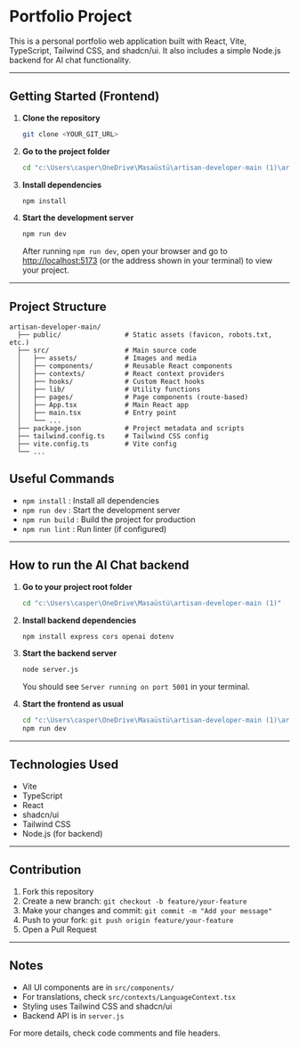 
# Portfolio Project

This is a personal portfolio web application built with React, Vite, TypeScript, Tailwind CSS, and shadcn/ui. It also includes a simple Node.js backend for AI chat functionality.

---

## Getting Started (Frontend)

1. **Clone the repository**
   ```sh
   git clone <YOUR_GIT_URL>
   ```
2. **Go to the project folder**
   ```sh
   cd "c:\Users\casper\OneDrive\Masaüstü\artisan-developer-main (1)\artisan-developer-main"
   ```
3. **Install dependencies**
   ```sh
   npm install
   ```
4. **Start the development server**
   ```sh
   npm run dev
   ```
   After running `npm run dev`, open your browser and go to [http://localhost:5173](http://localhost:5173) (or the address shown in your terminal) to view your project.

---

## Project Structure

```
artisan-developer-main/
  ├── public/                # Static assets (favicon, robots.txt, etc.)
  ├── src/                   # Main source code
  │   ├── assets/            # Images and media
  │   ├── components/        # Reusable React components
  │   ├── contexts/          # React context providers
  │   ├── hooks/             # Custom React hooks
  │   ├── lib/               # Utility functions
  │   ├── pages/             # Page components (route-based)
  │   ├── App.tsx            # Main React app
  │   ├── main.tsx           # Entry point
  │   └── ...
  ├── package.json           # Project metadata and scripts
  ├── tailwind.config.ts     # Tailwind CSS config
  ├── vite.config.ts         # Vite config
  └── ...
```

## Useful Commands

- `npm install` : Install all dependencies
- `npm run dev` : Start the development server
- `npm run build` : Build the project for production
- `npm run lint` : Run linter (if configured)

---

## How to run the AI Chat backend

1. **Go to your project root folder**
   ```sh
   cd "c:\Users\casper\OneDrive\Masaüstü\artisan-developer-main (1)"
   ```
2. **Install backend dependencies**
   ```sh
   npm install express cors openai dotenv
   ```
3. **Start the backend server**
   ```sh
   node server.js
   ```
   You should see `Server running on port 5001` in your terminal.

4. **Start the frontend as usual**  
   ```sh
   cd "c:\Users\casper\OneDrive\Masaüstü\artisan-developer-main (1)\artisan-developer-main"
   npm run dev
   ```

---

## Technologies Used

- Vite
- TypeScript
- React
- shadcn/ui
- Tailwind CSS
- Node.js (for backend)

---

## Contribution

1. Fork this repository
2. Create a new branch: `git checkout -b feature/your-feature`
3. Make your changes and commit: `git commit -m "Add your message"`
4. Push to your fork: `git push origin feature/your-feature`
5. Open a Pull Request

---

## Notes

- All UI components are in `src/components/`
- For translations, check `src/contexts/LanguageContext.tsx`
- Styling uses Tailwind CSS and shadcn/ui
- Backend API is in `server.js`

For more details, check code comments and file headers.

